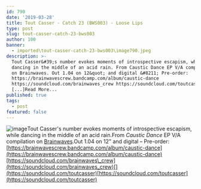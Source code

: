```yaml
---
id: 790
date: '2019-03-28'
title: Tout Casser - Catch 23 (BWS003) - Loose Lips
type: post
slug: tout-casser-catch-23-bws003
author: 100
banner:
  - imported\tout-casser-catch-23-bws003\image790.jpeg
description: >-
  Tout Casser&#39;s number evokes moments of introspective escapism, while
  dancing in the middle of an acid rain. From Caustic Dance EP V/A compilation
  on Brainwaves. Out 1.04 on 12&quot; and digital &#8211; Pre-order:
  https://brainwavescrew.bandcamp.com/album/caustic-dance
  https://soundcloud.com/brainwaves_crew https://soundcloud.com/toutcasser
  [...]Read More...
published: true
tags:
  - post
featured: false
---
```

![image](../imported\tout-casser-catch-23-bws003\image790.jpeg)Tout Casser's number evokes moments of introspective escapism, while dancing in the middle of an acid rain.From _Caustic Dance_ EP V/A compilation on [Brainwaves](https://brainwavescrew.bandcamp.com).Out 1.04 on 12" and digital – Pre-order: [https://brainwavescrew.bandcamp.com/album/caustic-dance](https://brainwavescrew.bandcamp.com/album/caustic-dance)[https://soundcloud.com/brainwaves\_crew](https://soundcloud.com/brainwaves_crew)[](https://soundcloud.com/toutcasser)[https://soundcloud.com/toutcasser](https://soundcloud.com/toutcasser)